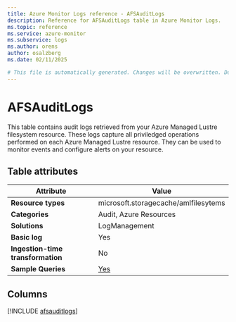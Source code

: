```yaml
---
title: Azure Monitor Logs reference - AFSAuditLogs
description: Reference for AFSAuditLogs table in Azure Monitor Logs.
ms.topic: reference
ms.service: azure-monitor
ms.subservice: logs
ms.author: orens
author: osalzberg
ms.date: 02/11/2025

# This file is automatically generated. Changes will be overwritten. Do not change this file directly.
---
```


# AFSAuditLogs

This table contains audit logs retrieved from your Azure Managed Lustre filesystem resource. These logs capture all priviledged operations performed on each Azure Managed Lustre resource. They can be used to monitor events and configure alerts on your resource.


## Table attributes

|Attribute|Value|
|---|---|
|**Resource types**|microsoft.storagecache/amlfilesytems|
|**Categories**|Audit, Azure Resources|
|**Solutions**| LogManagement|
|**Basic log**|Yes|
|**Ingestion-time transformation**|No|
|**Sample Queries**|[Yes](/azure/azure-monitor/reference/queries/afsauditlogs)|



## Columns
  
[!INCLUDE [afsauditlogs](~/reusable-content/ce-skilling/azure/includes/azure-monitor/reference/tables/afsauditlogs-include.md)]
